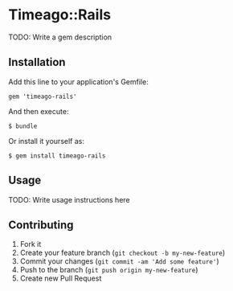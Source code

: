 # Timeago::Rails

TODO: Write a gem description

## Installation

Add this line to your application's Gemfile:

    gem 'timeago-rails'

And then execute:

    $ bundle

Or install it yourself as:

    $ gem install timeago-rails

## Usage

TODO: Write usage instructions here

## Contributing

1. Fork it
2. Create your feature branch (`git checkout -b my-new-feature`)
3. Commit your changes (`git commit -am 'Add some feature'`)
4. Push to the branch (`git push origin my-new-feature`)
5. Create new Pull Request

